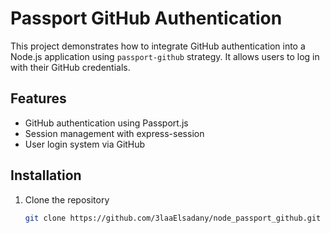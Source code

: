 # Passport GitHub Authentication

This project demonstrates how to integrate GitHub authentication into a Node.js application using `passport-github` strategy. It allows users to log in with their GitHub credentials.

## Features
- GitHub authentication using Passport.js
- Session management with express-session
- User login system via GitHub

## Installation

1. Clone the repository
   ```bash
   git clone https://github.com/3laaElsadany/node_passport_github.git
